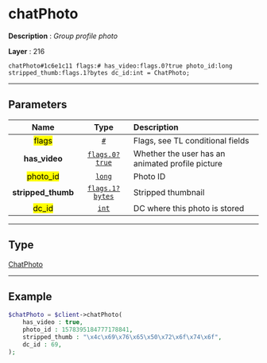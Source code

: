 # chatPhoto

**Description** : *Group profile photo*

**Layer** : 216

```tl
chatPhoto#1c6e1c11 flags:# has_video:flags.0?true photo_id:long stripped_thumb:flags.1?bytes dc_id:int = ChatPhoto;
```

---

## Parameters

| Name | Type | Description |
| :---: | :---: | :--- |
| <mark>flags</mark> | [`#`](type/#) | Flags, see TL conditional fields |
| **has_video** | [`flags.0?true`](type/true) | Whether the user has an animated profile picture |
| <mark>photo_id</mark> | [`long`](type/long) | Photo ID |
| **stripped_thumb** | [`flags.1?bytes`](type/bytes) | Stripped thumbnail |
| <mark>dc_id</mark> | [`int`](type/int) | DC where this photo is stored |

---

## Type

[ChatPhoto](type/ChatPhoto)

---

## Example

```php
$chatPhoto = $client->chatPhoto(
	has_video : true,
	photo_id : 1578395184777178841,
	stripped_thumb : "\x4c\x69\x76\x65\x50\x72\x6f\x74\x6f",
	dc_id : 69,
);
```